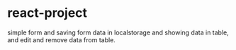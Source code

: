 # react-project
simple form and saving form data in localstorage and showing data in table, and edit and remove data from table.
